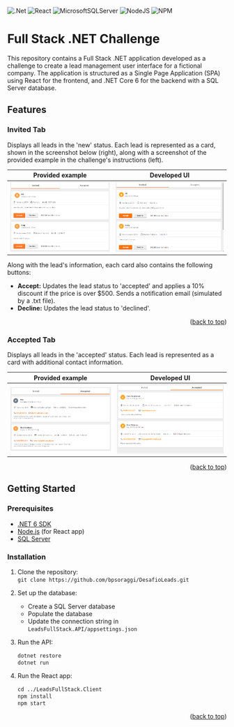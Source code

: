 <a id="readme-top"></a>

![.Net](https://img.shields.io/badge/.NET-5C2D91?style=for-the-badge&logo=.net&logoColor=white)
![React](https://img.shields.io/badge/react-%2320232a.svg?style=for-the-badge&logo=react&logoColor=%2361DAFB)
![MicrosoftSQLServer](https://img.shields.io/badge/Microsoft%20SQL%20Server-CC2927?style=for-the-badge&logo=microsoft%20sql%20server&logoColor=white)
![NodeJS](https://img.shields.io/badge/node.js-6DA55F?style=for-the-badge&logo=node.js&logoColor=white)
![NPM](https://img.shields.io/badge/NPM-%23CB3837.svg?style=for-the-badge&logo=npm&logoColor=white)

# Full Stack .NET Challenge
This repository contains a Full Stack .NET application developed as a challenge to create a lead management user interface for a fictional company. The application is structured as a Single Page Application (SPA) using React for the frontend, and .NET Core 6 for the backend with a SQL Server database.

## Features

### Invited Tab
Displays all leads in the 'new' status. Each lead is represented as a card, shown in the screenshot below (right), along with a screenshot of the provided example in the challenge's instructions (left).

| Provided example | Developed UI |
|:---:|:---:|
| ![Example](https://github.com/bpsoraggi/DesafioLeads/blob/master/imgs/InvitedTabEXAMPLE.png) | ![Developed](https://github.com/bpsoraggi/DesafioLeads/blob/master/imgs/InvitedTab.png) |

Along with the lead's information, each card also contains the following buttons:
- **Accept:** Updates the lead status to 'accepted' and applies a 10% discount if the price is over $500. Sends a notification email (simulated by a .txt file).
- **Decline:** Updates the lead status to 'declined'.

<p align="right">(<a href="#readme-top">back to top</a>)</p>

### Accepted Tab
Displays all leads in the 'accepted' status. Each lead is represented as a card with additional contact information.

| Provided example | Developed UI |
|:---:|:---:|
| ![Example](https://github.com/bpsoraggi/DesafioLeads/blob/master/imgs/AcceptedTabEXAMPLE.png) | ![Developed](https://github.com/bpsoraggi/DesafioLeads/blob/master/imgs/AcceptedTab.png) |

<p align="right">(<a href="#readme-top">back to top</a>)</p>


## Getting Started

### Prerequisites
- [.NET 6 SDK](https://dotnet.microsoft.com/pt-br/download/dotnet/6.0)
- [Node.js](https://nodejs.org/pt) (for React app)
- [SQL Server](https://www.microsoft.com/en-us/sql-server/sql-server-downloads)

### Installation
1. Clone the repository: \
    ``git clone https://github.com/bpsoraggi/DesafioLeads.git``

2. Set up the database:
    - Create a SQL Server database
    - Populate the database
    - Update the connection string in ``LeadsFullStack.API/appsettings.json``

3. Run the API:
    ```Shell
    dotnet restore
    dotnet run
    ```

4. Run the React app:
    ```Shell
    cd ../LeadsFullStack.Client
    npm install
    npm start
    ```

<p align="right">(<a href="#readme-top">back to top</a>)</p>
